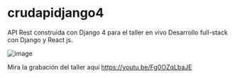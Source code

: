 # crudapidjango4

API Rest construida con Django 4 para el taller en vivo Desarrollo full-stack con Django y React js.

![image](https://user-images.githubusercontent.com/95874195/232904986-7e3b1c4f-764c-4923-92ae-732f403fea1b.png)

Mira la grabación del taller aquí https://youtu.be/Fg0OZqLbaJE

